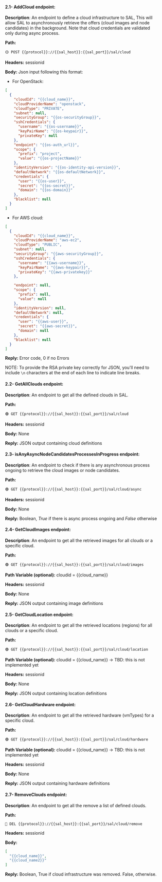 #### 2.1- AddCloud endpoint:

**Description**: An endpoint to define a cloud infrastructure to SAL, This will allow SAL to asynchronously retrieve the offers (cloud images and node candidates) in the background.
Note that cloud credentials are validated only during async process.

**Path:**

```url
🟡 POST {{protocol}}://{{sal_host}}:{{sal_port}}/sal/cloud
```

**Headers:** sessionid

**Body:** Json input following this format:

*   For OpenStack:

```json
[
  {
    "cloudId": "{{cloud_name}}",
    "cloudProviderName": "openstack",
    "cloudType": "PRIVATE",
    "subnet": null,
    "securityGroup": "{{os-securityGroup}}",
    "sshCredentials": {
      "username": "{{os-username}}",
      "keyPairName": "{{os-keypair}}",
      "privateKey": null
    },
    "endpoint": "{{os-auth_url}}",
    "scope": {
      "prefix": "project",
      "value": "{{os-projectName}}"
    },
    "identityVersion": "{{os-identity-api-version}}",
    "defaultNetwork": "{{os-defaultNetwork}}",
    "credentials": {
      "user": "{{os-user}}",
      "secret": "{{os-secret}}",
      "domain": "{{os-domain}}"
    },
    "blacklist": null
  }
]
```


*   For AWS cloud:

```json
[
  {
    "cloudId": "{{cloud_name}}",
    "cloudProviderName": "aws-ec2",
    "cloudType": "PUBLIC",
    "subnet": null,
    "securityGroup": "{{aws-securityGroup}}",
    "sshCredentials": {
      "username": "{{aws-username}}",
      "keyPairName": "{{aws-keypair}}",
      "privateKey": "{{aws-privatekey}}"
    },

    "endpoint": null,
    "scope": {
      "prefix": null,
      "value": null
    },
    "identityVersion": null,
    "defaultNetwork": null,
    "credentials": {
      "user": "{{aws-user}}",
      "secret": "{{aws-secret}}",
      "domain": null
    },
    "blacklist": null
  }
]
```
**Reply:** Error code, 0 if no Errors

NOTE: To provide the RSA private key correctly for JSON, you'll need to include `\n` characters at the end of each line to indicate line breaks.
#### 2.2- GetAllClouds endpoint:

**Description**: An endpoint to get all the defined clouds in SAL.

**Path:**

```url
🟢 GET {{protocol}}://{{sal_host}}:{{sal_port}}/sal/cloud
```

**Headers:** sessionid

**Body:** None

**Reply:** JSON output containing cloud definitions

#### 2.3- isAnyAsyncNodeCandidatesProcessesInProgress endpoint:
**Description**: An endpoint to check if there is any asynchronous process ongoing to retrieve the cloud images or node candidates.

**Path:**

```url
🟢 GET {{protocol}}://{{sal_host}}:{{sal_port}}/sal/cloud/async
```

**Headers:** sessionid

**Body:** None

**Reply:**  Boolean, _True_ if there is async process ongoing and _False_ otherwise


#### 2.4- GetCloudImages endpoint:

**Description**: An endpoint to get all the retrieved images for all clouds or a specific cloud.

**Path:**

```url
🟢 GET {{protocol}}://{{sal_host}}:{{sal_port}}/sal/cloud/images
```

**Path Variable (optional):** cloudid = {{cloud_name}}

**Headers:** sessionid

**Body:** None

**Reply:** JSON output containing image definitions

#### 2.5- GetCloudLocation endpoint:

**Description**: An endpoint to get all the retrieved locations (regions) for all clouds or a specific cloud.

**Path:**

```url
🟢 GET {{protocol}}://{{sal_host}}:{{sal_port}}/sal/cloud/location
```

**Path Variable (optional):** cloudid = {{cloud_name}} -> TBD: this is not implemented yet

**Headers:** sessionid

**Body:** None

**Reply:** JSON output containing location definitions

#### 2.6- GetCloudHardware endpoint:

**Description**: An endpoint to get all the retrieved hardware (vmTypes) for a specific cloud.

**Path:**

```url
🟢 GET {{protocol}}://{{sal_host}}:{{sal_port}}/sal/cloud/hardware
```

**Path Variable (optional):** cloudid = {{cloud_name}} -> TBD: this is not implemented yet

**Headers:** sessionid

**Body:** None

**Reply:** JSON output containing hardware definitions

#### 2.7- RemoveClouds endpoint:

**Description**: An endpoint to get all the remove a list of defined clouds.

**Path:**

```url
🔴 DEL {{protocol}}://{{sal_host}}:{{sal_port}}/sal/cloud/remove
```

**Headers:** sessionid

**Body:**

```json
[
  "{{cloud_name}}",
  "{{cloud_name2}}"
]
```
**Reply:**  Boolean, True if cloud infrastructure was removed. False, otherwise.
